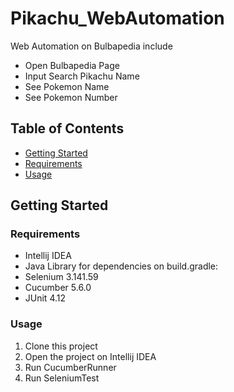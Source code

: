 # Pikachu_WebAutomation
Web Automation on Bulbapedia include
* Open Bulbapedia Page
* Input Search Pikachu Name
* See Pokemon Name
* See Pokemon Number

## Table of Contents
* [Getting Started](#getting-started)
* [Requirements](#requirements)
* [Usage](#usage)

## Getting Started
### Requirements
* Intellij IDEA
* Java
Library for dependencies on build.gradle:
* Selenium 3.141.59
* Cucumber 5.6.0
* JUnit 4.12

### Usage
1. Clone this project
2. Open the project on Intellij IDEA
3. Run CucumberRunner
4. Run SeleniumTest
